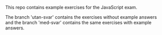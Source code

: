 This repo contains example exercises for the JavaScript exam.

The branch 'utan-svar' contains the exercises without example answers
and the branch 'med-svar' contains the same exercises with example answers.
